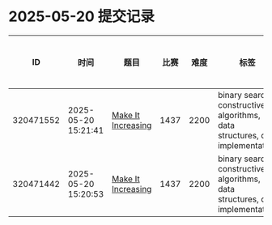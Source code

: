 # 2025-05-20 提交记录

 | ID | 时间 | 题目 | 比赛 | 难度 | 标签 | 结果 | 测试用例 | 运行时间 | 内存消耗 |
 |----|------|-----|-----|------|-----|------|---------|--------|----------|
 | 320471552 | 2025-05-20  15:21:41 | [Make It Increasing](https://codeforces.com/problemset/problem/1437/E) | 1437 | 2200 | binary search, constructive algorithms, data structures, dp, implementation | OK | 106 | 202ms | 4500KB |
 | 320471442 | 2025-05-20  15:20:53 | [Make It Increasing](https://codeforces.com/problemset/problem/1437/E) | 1437 | 2200 | binary search, constructive algorithms, data structures, dp, implementation | WRONG_ANSWER | 0 | 62ms | 300KB |